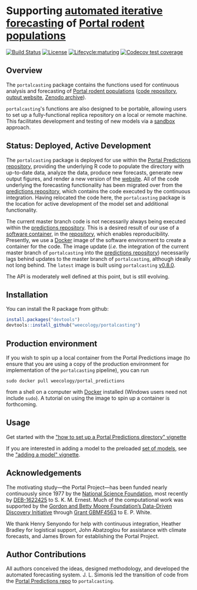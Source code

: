 # Supporting [automated iterative forecasting](https://github.com/weecology/portalPredictions) of [Portal rodent populations](https://portal.weecology.org/)
[![Build Status](https://travis-ci.org/weecology/portalcasting.svg?branch=master)](https://travis-ci.org/weecology/portalcasting)
[![License](http://img.shields.io/badge/license-MIT-blue.svg)](https://raw.githubusercontent.com/weecology/portalPredictions/master/LICENSE)
[![Lifecycle:maturing](https://img.shields.io/badge/lifecycle-maturing-blue.svg)](https://www.tidyverse.org/lifecycle/#maturing)
[![Codecov test coverage](https://img.shields.io/codecov/c/github/weecology/portalcasting/master.svg)](https://codecov.io/github/weecology/portalcasting/branch/master)

## Overview

The `portalcasting` package contains the functions used for continuous
analysis and forecasting of [Portal rodent populations](https://portal.weecology.org/) 
([code repository](https://github.com/weecology/portalPredictions),
[output website](http://portal.naturecast.org/),
[Zenodo archive](https://zenodo.org/record/2543733)).

`portalcasting`'s functions are also designed to be portable, allowing
users to set up a fully-functional replica repository on a local or 
remote machine. This facilitates development and testing of new models
via a [sandbox](https://en.wikipedia.org/wiki/Sandbox_(software_development))
approach. 

## Status: Deployed, Active Development

The `portalcasting` package is deployed for use within the [Portal Predictions
repository](https://github.com/weecology/portalPredictions), providing
the underlying R code to populate the directory with up-to-date data,
analyze the data, produce new forecasts, generate new output figures,
and render a new version of the [website](http://portal.naturecast.org/).
All of the code underlying the forecasting functionality has been migrated 
over from the [predictions repository](https://github.com/weecology/portalPredictions),
which contains the code executed by the continuous integration.
Having relocated the code here, the `portalcasting` package is the location 
for active development of the model set and additional functionality. 

The current master branch code is not necessarily always being executed within 
the [predictions repository](https://github.com/weecology/portalPredictions). 
This is a desired result of our use of a [software
container](https://en.wikipedia.org/wiki/Operating-system-level_virtualization),
in the [repository](https://github.com/weecology/portalPredictions),
which enables reproducibility. Presently, we use a 
[Docker](https://hub.docker.com/r/weecology/portal_predictions) image of 
the software environment to create a container for the code. The 
image update (*i.e.* the integration of the current master branch of 
`portalcasting` into the [predictions 
repository](https://github.com/weecology/portalPredictions)) necessarily
lags behind updates to the master branch of `portalcasting`, although
ideally not long behind. The `latest` image is built using `portalcasting` 
[v0.8.0](https://github.com/weecology/portalcasting/releases/tag/v0.8.0).

The API is moderately well defined at this point, but is still evolving.

## Installation

You can install the R package from github:

```r
install.packages("devtools")
devtools::install_github("weecology/portalcasting")
```

## Production environment

If you wish to spin up a local container from the Portal Predictions 
image (to ensure that you are using a copy of the production environment 
for implementation of the `portalcasting` pipeline), you can run

```
sudo docker pull weecology/portal_predictions
```
from a shell on a computer with [Docker](https://www.docker.com/) installed
(Windows users need not include `sudo`). A tutorial on using the image 
to spin up a container is forthcoming. 

## Usage

Get started with the ["how to set up a Portal Predictions directory"
vignette](https://weecology.github.io/portalcasting/articles/howto.html)

If you are interested in adding a model to the preloaded [set of 
models](https://weecology.github.io/portalcasting/articles/models.html),
see the ["adding a model"
vignette](https://weecology.github.io/portalcasting/articles/adding_a_model.html). 

## Acknowledgements 

The motivating study—the Portal Project—has been funded nearly continuously 
since 1977 by the [National Science Foundation](http://nsf.gov/), most recently
by [DEB-1622425](https://www.nsf.gov/awardsearch/showAward?AWD_ID=1622425) 
to S. K. M. Ernest. Much of the computational work was supported by the 
[Gordon and Betty Moore Foundation’s Data-Driven Discovery 
Initiative](http://www.moore.org/programs/science/data-driven-discovery) 
through [Grant GBMF4563](http://www.moore.org/grants/list/GBMF4563) to E. P. 
White. 

We thank Henry Senyondo for help with continuous integration, Heather Bradley 
for logistical support, John Abatzoglou for assistance with climate 
forecasts, and James Brown for establishing the Portal Project.

## Author Contributions

All authors conceived the ideas, designed methodology, and developed the 
automated forecasting system. J. L. Simonis led the transition of code from
the [Portal Predictions repo](https://github.com/weecology/portalPredictions)
to `portalcasting`. 
